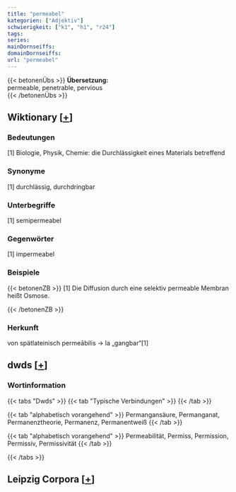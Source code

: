 ```yaml
---
title: "permeabel"
kategorien: ["Adjektiv"]
schwierigkeit: ["k1", "h1", "r24"]
tags:
series:
mainDornseiffs:
domainDornseiffs:
url: "permeabel"
---
```


{{< betonenÜbs >}}
**Übersetzung:**  
permeable, penetrable, pervious  
{{< /betonenÜbs >}}

## Wiktionary [[+](https://de.wiktionary.org/wiki/permeabel)]

### Bedeutungen
[1] Biologie, Physik, Chemie: die Durchlässigkeit eines Materials betreffend  

### Synonyme
[1] durchlässig, durchdringbar  

### Unterbegriffe
[1] semipermeabel  

### Gegenwörter
[1] impermeabel  

### Beispiele
{{< betonenZB >}}
[1] Die Diffusion durch eine selektiv permeable Membran heißt Osmose.  

{{< /betonenZB >}}
### Herkunft
von spätlateinisch permeābilis → la „gangbar“[1]  



## dwds [[+](https://www.dwds.de/wb/permeabel)]

### Wortinformation
{{< tabs "Dwds" >}}
{{< tab "Typische Verbindungen" >}}
{{< /tab >}}

{{< tab "alphabetisch vorangehend" >}}
Permangansäure, Permanganat, Permanenztheorie, Permanenz, Permanentweiß
{{< /tab >}}

{{< tab "alphabetisch vorangehend" >}}
Permeabilität, Permiss, Permission, Permissiv, Permissivität
{{< /tab >}}

{{< /tabs >}}

## Leipzig Corpora [[+](https://corpora.uni-leipzig.de/en/res?word=permeabel&corpusId=deu_newscrawl-public_2018)]

